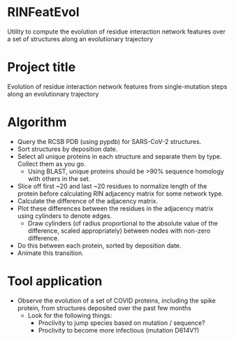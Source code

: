 # RINFeatEvol
Utility to compute the evolution of residue interaction network features over a set of structures along an evolutionary trajectory

# Project title
Evolution of residue interaction network features from single-mutation steps along an evolutionary trajectory

# Algorithm
- Query the RCSB PDB (using pypdb) for SARS-CoV-2 structures.
- Sort structures by deposition date.
- Select all unique proteins in each structure and separate them by type. Collect them as you go.
    - Using BLAST, unique proteins should be >90% sequence homology with others in the set.
- Slice off first ~20 and last ~20 residues to normalize length of the protein before calculating RIN adjacency matrix for some network type.
- Calculate the difference of the adjacency matrix.
- Plot these differences between the residues in the adjacency matrix using cylinders to denote edges.
    - Draw cylinders (of radius proportional to the absolute value of the difference, scaled appropriately) between nodes with non-zero difference.
- Do this between each protein, sorted by deposition date.
- Animate this transition.

# Tool application
- Observe the evolution of a set of COVID proteins, including the spike protein, from structures deposited over the past few months
    - Look for the following things:
        - Proclivity to jump species based on mutation / sequence?
        - Proclivity to become more infectious (mutation D614V?)